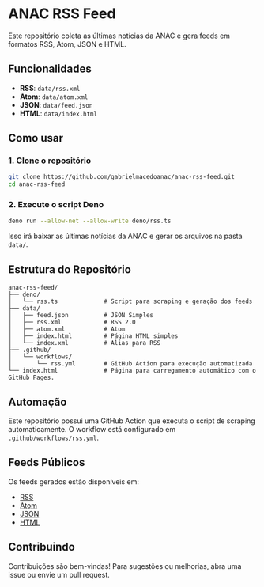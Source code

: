 # ANAC RSS Feed

Este repositório coleta as últimas notícias da ANAC e gera feeds em formatos RSS, Atom, JSON e HTML.

## Funcionalidades

- **RSS**: `data/rss.xml`
- **Atom**: `data/atom.xml`
- **JSON**: `data/feed.json`
- **HTML**: `data/index.html`

## Como usar

### 1. Clone o repositório

```bash
git clone https://github.com/gabrielmacedoanac/anac-rss-feed.git
cd anac-rss-feed
```

### 2. Execute o script Deno

```bash
deno run --allow-net --allow-write deno/rss.ts
```

Isso irá baixar as últimas notícias da ANAC e gerar os arquivos na pasta `data/`.

## Estrutura do Repositório

```
anac-rss-feed/
├── deno/
│   └── rss.ts             # Script para scraping e geração dos feeds
├── data/
│   ├── feed.json          # JSON Simples
│   ├── rss.xml            # RSS 2.0
│   ├── atom.xml           # Atom
│   ├── index.html         # Página HTML simples
│   └── index.xml          # Alias para RSS
├── .github/
│   └── workflows/
│       └── rss.yml        # GitHub Action para execução automatizada
└── index.html             # Página para carregamento automático com o GitHub Pages.
```

## Automação

Este repositório possui uma GitHub Action que executa o script de scraping automaticamente. O workflow está configurado em `.github/workflows/rss.yml`.

## Feeds Públicos

Os feeds gerados estão disponíveis em:

- [RSS](https://gabrielmacedoanac.github.io/anac-rss-feed/data/rss.xml)
- [Atom](https://gabrielmacedoanac.github.io/anac-rss-feed/data/atom.xml)
- [JSON](https://gabrielmacedoanac.github.io/anac-rss-feed/data/feed.json)
- [HTML](https://gabrielmacedoanac.github.io/anac-rss-feed/data/index.html)

## Contribuindo

Contribuições são bem-vindas! Para sugestões ou melhorias, abra uma issue ou envie um pull request.
